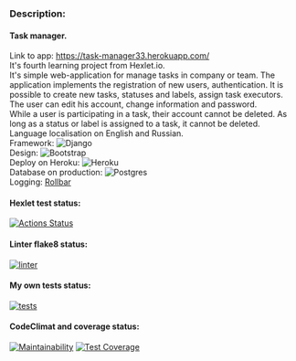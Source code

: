 ### Description:
#### Task manager.
Link to app: https://task-manager33.herokuapp.com/  
It's fourth learning project from Hexlet.io.  
It's simple web-application for manage tasks in company or team. The application implements the registration of new users, authentication. It is possible to create new tasks, statuses and labels, assign task executors. The user can edit his account, change information and password.  
While a user is participating in a task, their account cannot be deleted.
As long as a status or label is assigned to a task, it cannot be deleted.  
Language localisation on English and Russian.  
Framework: ![Django](https://img.shields.io/badge/django-%23092E20.svg?style=for-the-badge&logo=django&logoColor=white)  
Design: ![Bootstrap](https://img.shields.io/badge/bootstrap-%23563D7C.svg?style=for-the-badge&logo=bootstrap&logoColor=white)  
Deploy on Heroku: ![Heroku](https://img.shields.io/badge/heroku-%23430098.svg?style=for-the-badge&logo=heroku&logoColor=white)  
Database on production: ![Postgres](https://img.shields.io/badge/postgres-%23316192.svg?style=for-the-badge&logo=postgresql&logoColor=white)  
Logging: [Rollbar](https://rollbar.com/)
#### Hexlet test status:
[![Actions Status](https://github.com/Morozov33/python-project-52/workflows/hexlet-check/badge.svg)](https://github.com/Morozov33/python-project-52/actions)

#### Linter flake8 status:
[![linter](https://github.com/Morozov33/python-project-52/actions/workflows/linter.yml/badge.svg)](https://github.com/Morozov33/python-project-52/actions/workflows/linter.yml)

#### My own tests status:
[![tests](https://github.com/Morozov33/python-project-52/actions/workflows/tests.yml/badge.svg)](https://github.com/Morozov33/python-project-52/actions/workflows/tests.yml)

####  CodeClimat and coverage status:
[![Maintainability](https://api.codeclimate.com/v1/badges/619e37dc048f2d8e68c7/maintainability)](https://codeclimate.com/github/Morozov33/python-project-52/maintainability)
[![Test Coverage](https://api.codeclimate.com/v1/badges/619e37dc048f2d8e68c7/test_coverage)](https://codeclimate.com/github/Morozov33/python-project-52/test_coverage)
